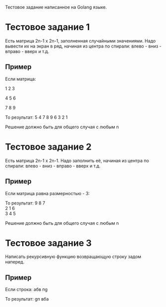 Тестовое задание написанное на Golang языке.

# Тестовое задание 1

Есть матрица 2n-1 x 2n-1, заполненная случайными значениями.
Надо вывести их на экран в ряд, начиная из центра по спирали: влево - вниз - вправо - вверх и т.д.

## Пример

Если матрица:

1 2 3

4 5 6

7 8 9

То результат:
5 4 7 8 9 6 3 2 1

Решение должно быть для общего случая с любым n

# Тестовое задание 2

Есть матрица 2n-1 x 2n-1.
Надо заполнить её, начиная из центра по спирали: влево - вниз - вправо - вверх и т.д.

## Пример

Если матрица равна размерностью - 3:

То результат:
9	 8	 7	 
2	 1	 6	 
3	 4	 5

Решение должно быть для общего случая с любым n


# Тестовое задание 3

Написать рекурсивную функцию возвращающую строку задом наперед.

## Пример

Если строка:
абв пg

То результат:
gп вба

